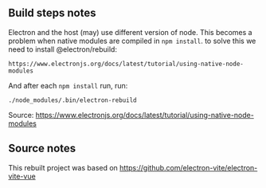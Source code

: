 ## Build steps notes

Electron and the host (may) use different version of node.  This becomes a problem when
native modules are compiled in `npm install`.  to solve this we need to install @electron/rebuild:
~~~
https://www.electronjs.org/docs/latest/tutorial/using-native-node-modules
~~~
And after each `npm install` run, run:
~~~
./node_modules/.bin/electron-rebuild
~~~
Source:
https://www.electronjs.org/docs/latest/tutorial/using-native-node-modules

## Source notes

This rebuilt project was based on https://github.com/electron-vite/electron-vite-vue

